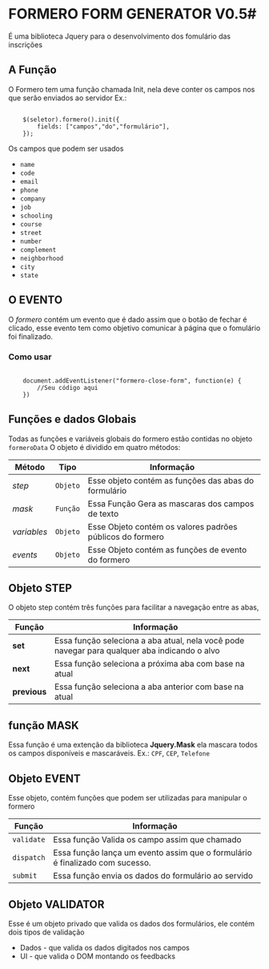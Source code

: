 # FORMERO FORM GENERATOR V0.5#

É uma biblioteca Jquery para o desenvolvimento dos fomulário das inscrições

## A Função ##

O Formero tem uma função chamada Init, nela deve conter os campos nos que serão enviados ao servidor
Ex.:
```

	$(seletor).formero().init({
	    fields: ["campos","do","formulário"],
	});

```

Os campos que podem ser usados 

* ```name```
* ```code```
* ```email```
* ```phone```
* ```company```
* ```job```
* ```schooling```
* ```course```
* ```street```
* ```number```
* ```complement```
* ```neighborhood```
* ```city```
* ```state```

## O EVENTO ##
O *formero* contém um evento que é dado assim que o botão de fechar é clicado, esse evento tem como objetivo comunicar à página que o fomulário foi finalizado.

### Como usar ###
```

	document.addEventListener("formero-close-form", function(e) {
        //Seu código aqui
    })

```

## Funções e dados Globais ##

Todas as funções e variáveis globais do formero estão contidas no objeto ``` formeroData ```
O objeto é dividido em quatro métodos:

| **Método**      | **Tipo**         | **Informação**                                               |
|-------------|--------------|-----------------------------------------------------------|
| *step*      | ```Objeto``` | Esse objeto contém as funções das abas do formulário      |
| *mask*      | ```Função``` | Essa Função Gera as mascaras dos campos de texto          |
| *variables* | ```Objeto``` | Esse Objeto contém os valores padrões públicos do formero |
| *events*    | ```Objeto``` | Esse Objeto contém as funções de evento do formero        |


## Objeto STEP ##
O objeto step contém três funções para facilitar a navegação entre as abas,

| **Função**     | **Informação**                                                                                   |
|------------|----------------------------------------------------------------------------------------------|
| **set**      | Essa função seleciona a aba atual, nela você pode navegar para qualquer aba indicando o alvo |
| **next**     | Essa função seleciona a próxima aba com base na atual                                        |
| **previous** | Essa função seleciona a aba anterior com base na atual                                       |

## função MASK ##
Essa função é uma extenção da biblioteca **Jquery.Mask** ela mascara todos os campos disponíveis e mascaráveis.
Ex.: ``` CPF ```, ``` CEP ```, ``` Telefone ```

## Objeto EVENT ##
Esse objeto, contém funções que podem ser utilizadas para manipular o formero

| **Função**       | **Informação**                                                                 |
|----------------|------------------------------------------------------------------------------|
| ```validate``` | Essa função Valida os campo assim que chamado                                |
| ```dispatch``` | Essa função lança um evento assim que o formulário é finalizado com sucesso. |
| ```submit```   | Essa função envia os dados do formulário ao servido                          |


## Objeto VALIDATOR ##
Esse é um objeto privado que valida os dados dos formulários, ele contém dois tipos de validação

* Dados - que valida os dados digitados nos campos
* UI    - que valida o DOM montando os feedbacks